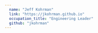 ```yaml
---
  name: "Jeff Kohrman"
  link: "https://jkohrman.github.io"
  occupation_title: "Engineering Leader"
  github: "jkohrman"
---
```

